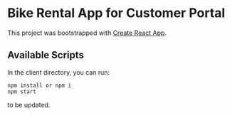 # Bike Rental App for Customer Portal

This project was bootstrapped with [Create React App](https://github.com/facebook/create-react-app).

## Available Scripts

In the client directory, you can run:

```
npm install or npm i
npm start
```
to be updated.

